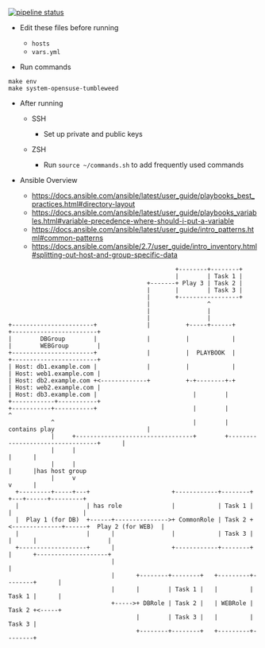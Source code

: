 [![pipeline status](https://gitlab.com/so61pi/ansible/badges/master/pipeline.svg)](https://gitlab.com/so61pi/ansible/commits/master)

- Edit these files before running
  - `hosts`
  - `vars.yml`

- Run commands

```shell
make env
make system-opensuse-tumbleweed
```

- After running

  - SSH
    - Set up private and public keys

  - ZSH
    - Run `source ~/commands.sh` to add frequently used commands

- Ansible Overview

  - https://docs.ansible.com/ansible/latest/user_guide/playbooks_best_practices.html#directory-layout
  - https://docs.ansible.com/ansible/latest/user_guide/playbooks_variables.html#variable-precedence-where-should-i-put-a-variable
  - https://docs.ansible.com/ansible/latest/user_guide/intro_patterns.html#common-patterns
  - https://docs.ansible.com/ansible/2.7/user_guide/intro_inventory.html#splitting-out-host-and-group-specific-data

```
                                               +--------+--------+
                                               |        | Task 1 |
                                       +-------+ Play 3 | Task 2 |
                                       |       |        | Task 3 |
                                       |       +-----------------+
                                       |                ^
                                       |                |
                                       |                |
+-----------------------+              |          +-----+------+                         +------------------------+
|        DBGroup        |              |          |            |                         |        WEBGroup        |
+-----------------------+              |          |  PLAYBOOK  |                         +------------------------+
| Host: db1.example.com |              |          |            |                         | Host: web1.example.com |
| Host: db2.example.com +<-------------+          +-+--------+-+                         | Host: web2.example.com |
| Host: db3.example.com |                           |        |                           +------------+-----------+
+-----------+-----------+                           |        |                                        ^
            ^                                       |        | contains play                          |
            |     +---------------------------------+        +---------------------------------+      |
            |     |                                                                            |      |
            |     |                                                                            |      |has host group
            |     v                                                                            v      |
  +---------+-----+---+                       +------------+--------+                      +---+------+---------+
  |                   | has role              |            | Task 1 |                      |                    |
  |  Play 1 (for DB)  +------+--------------->+ CommonRole | Task 2 +<--------------+------+  Play 2 (for WEB)  |
  |                   |      |                |            | Task 3 |               |      |                    |
  +-------------------+      |                +------------+--------+               |      +--------------------+
                             |                                                      |
                             |      +--------+--------+   +---------+--------+      |
                             |      |        | Task 1 |   |         | Task 1 |      |
                             +----->+ DBRole | Task 2 |   | WEBRole | Task 2 +<-----+
                                    |        | Task 3 |   |         | Task 3 |
                                    +--------+--------+   +---------+--------+
```
